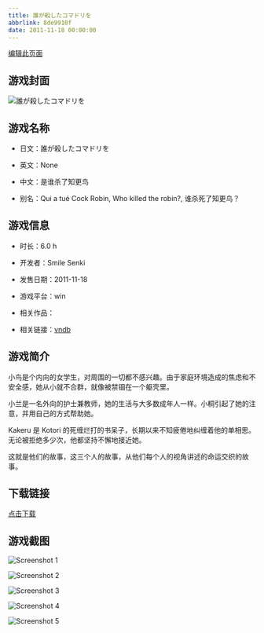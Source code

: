 ```yaml
---
title: 誰が殺したコマドリを
abbrlink: 8de9910f
date: 2011-11-18 00:00:00
---
```

[编辑此页面](https://github.com/ACG-3/ADV3-source/blob/main/source/_posts/games/%E8%AA%B0%E3%81%8C%E6%AE%BA%E3%81%97%E3%81%9F%E3%82%B3%E3%83%9E%E3%83%89%E3%83%AA%E3%82%92.md)

## 游戏封面

![誰が殺したコマドリを](https://pan.timero.xyz/d/onedrive/img_lib_001/%E8%AA%B0%E3%81%8C%E6%AE%BA%E3%81%97%E3%81%9F%E3%82%B3%E3%83%9E%E3%83%89%E3%83%AA%E3%82%92_cover.avif)


## 游戏名称

- 日文：誰が殺したコマドリを
- 英文：None
- 中文：是谁杀了知更鸟

- 别名：Qui a tué Cock Robin, Who killed the robin?, 谁杀死了知更鸟？


## 游戏信息

- 时长：6.0 h
- 开发者：Smile Senki
- 发售日期：2011-11-18
- 游戏平台：win
- 相关作品：

- 相关链接：[vndb](https://vndb.org/v8436)


## 游戏简介

小鸟是个内向的女学生，对周围的一切都不感兴趣。由于家庭环境造成的焦虑和不安全感，她从小就不合群，就像被禁锢在一个躯壳里。

小兰是一名外向的护士兼教师，她的生活与大多数成年人一样。小桐引起了她的注意，并用自己的方式帮助她。

Kakeru 是 Kotori 的死缠烂打的书呆子，长期以来不知疲倦地纠缠着他的单相思。无论被拒绝多少次，他都坚持不懈地接近她。

这就是他们的故事，这三个人的故事，从他们每个人的视角讲述的命运交织的故事。


## 下载链接

[点击下载](https://pan.timero.xyz/onedrive/adv_lib_001/%E8%AA%B0%E3%81%8C%E6%AE%BA%E3%81%97%E3%81%9F%E3%82%B3%E3%83%9E%E3%83%89%E3%83%AA%E3%82%92)


## 游戏截图


![Screenshot 1](https://pan.timero.xyz/d/onedrive/img_lib_001/%E8%AA%B0%E3%81%8C%E6%AE%BA%E3%81%97%E3%81%9F%E3%82%B3%E3%83%9E%E3%83%89%E3%83%AA%E3%82%92_Screenshot_1.avif)

![Screenshot 2](https://pan.timero.xyz/d/onedrive/img_lib_001/%E8%AA%B0%E3%81%8C%E6%AE%BA%E3%81%97%E3%81%9F%E3%82%B3%E3%83%9E%E3%83%89%E3%83%AA%E3%82%92_Screenshot_2.avif)

![Screenshot 3](https://pan.timero.xyz/d/onedrive/img_lib_001/%E8%AA%B0%E3%81%8C%E6%AE%BA%E3%81%97%E3%81%9F%E3%82%B3%E3%83%9E%E3%83%89%E3%83%AA%E3%82%92_Screenshot_3.avif)

![Screenshot 4](https://pan.timero.xyz/d/onedrive/img_lib_001/%E8%AA%B0%E3%81%8C%E6%AE%BA%E3%81%97%E3%81%9F%E3%82%B3%E3%83%9E%E3%83%89%E3%83%AA%E3%82%92_Screenshot_4.avif)

![Screenshot 5](https://pan.timero.xyz/d/onedrive/img_lib_001/%E8%AA%B0%E3%81%8C%E6%AE%BA%E3%81%97%E3%81%9F%E3%82%B3%E3%83%9E%E3%83%89%E3%83%AA%E3%82%92_Screenshot_5.avif)

